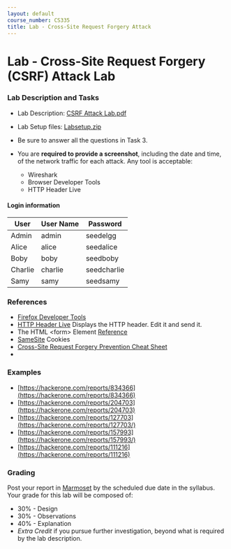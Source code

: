 ```yaml
---
layout: default
course_number: CS335
title: Lab - Cross-Site Request Forgery Attack
---
```


# Lab - Cross-Site Request Forgery (CSRF) Attack Lab

### Lab Description and Tasks

- Lab Description: [CSRF Attack Lab.pdf](csrf\Web_CSRF_Elgg.pdf)
- Lab Setup files: [Labsetup.zip](csrf\Labsetup.zip)

- Be sure to answer all the questions in Task 3.
- You are **required to provide a screenshot**, including the date and time, of the network traffic for each attack. Any tool is acceptable:
   - Wireshark
   - Browser Developer Tools
   - HTTP Header Live

#### Login information

| User    | User Name | Password    |
| ------- | --------- | ----------- |
| Admin   | admin     | seedelgg    |
| Alice   | alice     | seedalice   |
| Boby    | boby      | seedboby    |
| Charlie | charlie   | seedcharlie |
| Samy    | samy      | seedsamy    |

### References

 - [Firefox Developer Tools](https://developer.mozilla.org/en-US/docs/Tools)
 - [HTTP Header Live](https://addons.mozilla.org/en-US/firefox/addon/http-header-live/) Displays the HTTP header. Edit it and send it.
 - The HTML &lt;form&gt; Element [Reference](https://developer.mozilla.org/en-US/docs/Web/HTML/Element/form)
 - [SameSite](https://developer.mozilla.org/en-US/docs/Web/HTTP/Headers/Set-Cookie/SameSite) Cookies
 - [Cross-Site Request Forgery Prevention Cheat Sheet](https://cheatsheetseries.owasp.org/cheatsheets/Cross-Site_Request_Forgery_Prevention_Cheat_Sheet.html)
 - 
### Examples
- [https://hackerone.com/reports/834366](https://hackerone.com/reports/834366)
- [https://hackerone.com/reports/204703](https://hackerone.com/reports/204703)
- [https://hackerone.com/reports/127703](https://hackerone.com/reports/127703/)
- [https://hackerone.com/reports/157993](https://hackerone.com/reports/157993/)
- [https://hackerone.com/reports/111216](https://hackerone.com/reports/111216)

### Grading

Post your report in [Marmoset](https://cs.ycp.edu/marmoset) by the scheduled due date in the syllabus. Your grade for this lab will be composed of:
- 30% - Design
- 30% - Observations
- 40% - Explanation
- *Extra Credit* if you pursue further investigation, beyond what is required by the lab description.
